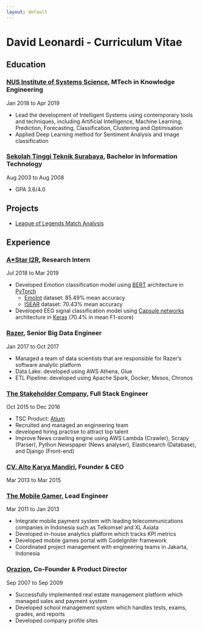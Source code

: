 ```yaml
---
layout: default
---
```

# David Leonardi - Curriculum Vitae

## Education

### [NUS Institute of Systems Science](https://www.iss.nus.edu.sg/graduate-programmes/programme/detail/master-of-technology-in-knowledge-engineering), MTech in Knowledge Engineering
Jan 2018 to Apr 2019

* Lead the development of Intelligent Systems using contemporary tools and techniques, including Artificial Intelligence, Machine Learning, Prediction, Forecasting, Classification, Clustering and Optimisation
* Applied Deep Learning method for Sentiment Analysis and Image classification

### [Sekolah Tinggi Teknik Surabaya](http://stts.edu), Bachelor in Information Technology
Aug 2003 to Aug 2008

* GPA 3.6/4.0


## Projects
* [League of Legends Match Analysis](http://davidleonardi.me/LeagueofLegends_Matches_Analysis/)


## Experience

### [A*Star I2R](https://www.a-star.edu.sg/i2r), Research Intern
Jul 2018 to Mar 2019
* Developed Emotion classification model using [BERT](https://arxiv.org/abs/1810.04805) architecture in [PyTorch](https://pytorch.org/)
  * [EmoInt](https://saifmohammad.com/WebPages/EmotionIntensity-SharedTask.html) dataset: 85.49% mean accuracy
  * [ISEAR](https://github.com/sinmaniphel/py_isear_dataset) dataset: 70.43% mean accuracy
* Developed EEG signal classification model using [Capsule networks](https://arxiv.org/abs/1710.09829) architecture in [Keras](https://keras.io/) (70.4% in mean F1-score)

### [Razer](https://www.razerzone.com), Senior Big Data Engineer
Jan 2017 to Oct 2017
* Managed a team of data scientists that are responsible for Razer’s software analytic platform
* Data Lake: developed using AWS Athena, Glue
* ETL Pipeline: developed using Apache Spark, Docker, Mesos, Chronos

### [The Stakeholder Company](https://tsc.ai), Full Stack Engineer
Oct 2015 to Dec 2016
* TSC Product: [Atium](https://vimeo.com/283410253)
* Recruited and managed an engineering team
* developed hiring practise to attract top talent
* Improve News crawling engine using AWS Lambda (Crawler), Scrapy (Parser), Python Newspaper (News analyser), Elasticsearch (Database), and Django (Front-end)

### [CV. Alto Karya Mandiri](#), Founder & CEO
Mar 2013 to Mar 2015

### [The Mobile Gamer](https://www.crunchbase.com/organization/the-mobile-gamer), Lead Engineer
Mar 2011 to Jan 2013
* Integrate mobile payment system with leading telecommunications companies in Indonesia such as Telkomsel and XL Axiata
* Developed in-house analytics platform which tracks KPI metrics
* Developed mobile games portal with CodeIgniter framework
* Coordinated project management with engineering teams in Jakarta, Indonesia

### [Orazion](#), Co-Founder & Product Director
Sep 2007 to Sep 2009
* Successfully implemented real estate management platform which managed sales and payment system
* Developed school management system which handles tests, exams, grades, and reports
* Developed company profile sites 


